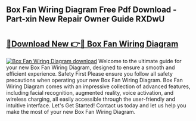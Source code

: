 ## Box Fan Wiring Diagram Free Pdf Download - Part-xin New Repair Owner Guide RXDwU

# <h2><a href="http://dfj40o.blite.top/?on=Box+Fan+Wiring+Diagram">🔗Download New 👉🔴 Box Fan Wiring Diagram</a></h2>

[![Box Fan Wiring Diagram download](https://i.imgur.com/lujVjoI.png)](http://dfj40o.blite.top/?on=Box+Fan+Wiring+Diagram)
Welcome to the ultimate guide for your new Box Fan Wiring Diagram, designed to ensure a smooth and efficient experience. Safety First Please ensure you follow all safety precautions when operating your new Box Fan Wiring Diagram. Box Fan Wiring Diagram comes with an impressive collection of advanced features, including facial recognition, augmented reality, voice activation, and wireless charging, all easily accessible through the user-friendly and intuitive interface. Let's Get Started! Contact us today and let us help you make the most of your new Box Fan Wiring Diagram.
